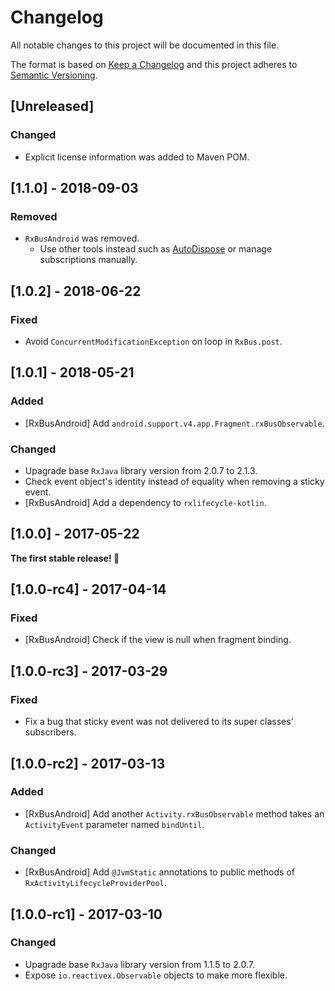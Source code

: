# Changelog
All notable changes to this project will be documented in this file.

The format is based on [Keep a Changelog](http://keepachangelog.com/en/1.0.0/)
and this project adheres to [Semantic Versioning](http://semver.org/spec/v2.0.0.html).

## [Unreleased]
### Changed
- Explicit license information was added to Maven POM.

## [1.1.0] - 2018-09-03
### Removed
- `RxBusAndroid` was removed.
  - Use other tools instead such as [AutoDispose](https://github.com/uber/AutoDispose) or manage subscriptions manually.

## [1.0.2] - 2018-06-22
### Fixed
- Avoid `ConcurrentModificationException` on loop in `RxBus.post`.

## [1.0.1] - 2018-05-21
### Added
- [RxBusAndroid] Add `android.support.v4.app.Fragment.rxBusObservable`.

### Changed
- Upagrade base `RxJava` library version from 2.0.7 to 2.1.3.
- Check event object's identity instead of equality when removing a sticky event.
- [RxBusAndroid] Add a dependency to `rxlifecycle-kotlin`.

## [1.0.0] - 2017-05-22

**The first stable release! :tada:**

## [1.0.0-rc4] - 2017-04-14
### Fixed
- [RxBusAndroid] Check if the view is null when fragment binding.

## [1.0.0-rc3] - 2017-03-29
### Fixed
- Fix a bug that sticky event was not delivered to its super classes’ subscribers.

## [1.0.0-rc2] - 2017-03-13
### Added
- [RxBusAndroid] Add another `Activity.rxBusObservable` method takes an `ActivityEvent` parameter named `bindUntil`.

### Changed
- [RxBusAndroid] Add `@JvmStatic` annotations to public methods of `RxActivityLifecycleProviderPool`.

## [1.0.0-rc1] - 2017-03-10
### Changed
- Upagrade base `RxJava` library version from 1.1.5 to 2.0.7.
- Expose `io.reactivex.Observable` objects to make more flexible.
